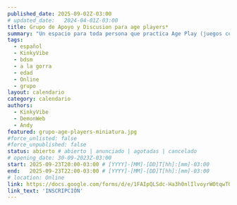 ```yaml
---
published_date: 2025-09-02Z-03:00
# updated_date:   2024-04-01Z-03:00
title: Grupo de Apoyo y Discusion para age players*
summary: "Un espacio para toda persona que practica Age Play (juegos con la edad) y quiere venir a compartir con otres sobre estas vivencias."
tags:
  - español
  - KinkyVibe
  - bdsm
  - a la gorra
  - edad
  - Online
  - grupo
layout: calendario
category: calendario
authors:
  - KinkyVibe
  - DemonWeb
  - Andy
featured: grupo-age-players-miniatura.jpg
#force_unlisted: false
#force_unpublished: false
status: abierto # abierto | anunciado | agotadas | cancelado
# opening_date: 30-09-2023Z-03:00
start: 2025-09-23T20:00-03:00 # [YYYY]-[MM]-[DD]T[hh]:[mm]-03:00
end:   2025-09-23T22:00-03:00 # [YYYY]-[MM]-[DD]T[hh]:[mm]-03:00
# location: Online
link: https://docs.google.com/forms/d/e/1FAIpQLSdc-Ha3h0nlIlvoyrWOtqwTOFQT03Hz4svFx1DxtE2slPuusQ/viewform?usp=sf_link
link_text: 'INSCRIPCIÓN'
---
```

